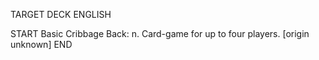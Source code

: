 TARGET DECK
ENGLISH

START
Basic
Cribbage
Back: n. Card-game for up to four players. [origin unknown]
END
